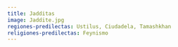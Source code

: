 ```yaml
---
title: Jadditas
image: Jaddite.jpg
regiones-predilectas: Ustilus, Ciudadela, Tamashkhan
religiones-predilectas: Feynismo
---
```


